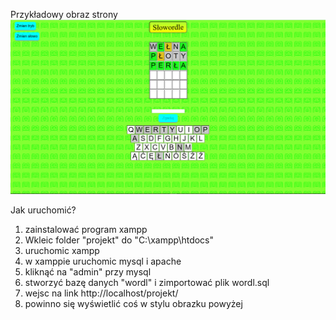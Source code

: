 Przykładowy obraz strony
![obraz przykładowy](slowordle.png)

Jak uruchomić?
1. zainstalować program xampp
2. Wkleic folder "projekt" do "C:\xampp\htdocs"
3. uruchomic xampp
4.  w xamppie uruchomic mysql i apache
5. kliknąć na "admin" przy mysql
6. stworzyć bazę danych "wordl" i zimportować plik wordl.sql
7. wejsc na link http://localhost/projekt/
8. powinno się wyświetlić coś w stylu obrazku powyżej